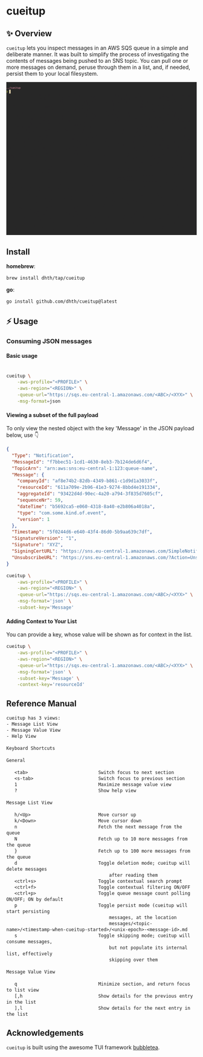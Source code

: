 # cueitup

✨ Overview
---

`cueitup` lets you inspect messages in an AWS SQS queue in a simple and
deliberate manner. It was built to simplify the process of investigating the
contents of messages being pushed to an SNS topic. You can pull one or more
messages on demand, peruse through them in a list, and, if needed, persist them
to your local filesystem.

<p align="center">
  <img src="./assets/cueitup.gif?raw=true" alt="Usage" />
</p>

Install
---

**homebrew**:

```sh
brew install dhth/tap/cueitup
```

**go**:

```sh
go install github.com/dhth/cueitup@latest
```

⚡️ Usage
---

### Consuming JSON messages

#### Basic usage

```bash

cueitup \
    -aws-profile="<PROFILE>" \
    -aws-region="<REGION>" \
    -queue-url="https://sqs.eu-central-1.amazonaws.com/<ABC>/<XYX>" \
    -msg-format=json
```

#### Viewing a subset of the full payload

To only view the nested object with the key 'Message' in the JSON
payload below, use 👇

```json
{
  "Type": "Notification",
  "MessageId": "f7bbec51-1cd1-4630-8eb3-7b124de6d6f4",
  "TopicArn": "arn:aws:sns:eu-central-1:123:queue-name",
  "Message": {
    "companyId": "af8e74b2-82db-4349-b861-c1d9d1a3033f",
    "resourceId": "611a709e-2b96-41e3-9274-8bbd4e191334",
    "aggregateId": "93422d4d-90ec-4a20-a794-3f835d7605cf",
    "sequenceNr": 59,
    "dateTime": "b5692ca5-e060-4318-8a40-e2b806a4018a",
    "type": "com.some.kind.of.event",
    "version": 1
  },
  "Timestamp": "5f0244d6-e640-43f4-86d0-5b9aa639c7df",
  "SignatureVersion": "1",
  "Signature": "XYZ",
  "SigningCertURL": "https://sns.eu-central-1.amazonaws.com/SimpleNotificationService-ABC",
  "UnsubscribeURL": "https://sns.eu-central-1.amazonaws.com/?Action=Unsubscribe&SubscriptionArn=arn:aws:sns:eu-central-1:XYZ"
}
```

```bash
cueitup \
    -aws-profile="<PROFILE>" \
    -aws-region="<REGION>" \
    -queue-url="https://sqs.eu-central-1.amazonaws.com/<ABC>/<XYX>" \
    -msg-format='json' \
    -subset-key='Message'
```

#### Adding Context to Your List

You can provide a key, whose value will be shown as for context in the list.

```bash
cueitup \
    -aws-profile="<PROFILE>" \
    -aws-region="<REGION>" \
    -queue-url="https://sqs.eu-central-1.amazonaws.com/<ABC>/<XYX>" \
    -msg-format='json' \
    -subset-key='Message' \
    -context-key='resourceId'

```

Reference Manual
---

```
cueitup has 3 views:
- Message List View
- Message Value View
- Help View

Keyboard Shortcuts

General

   <tab>                          Switch focus to next section
   <s-tab>                        Switch focus to previous section
   1                              Maximize message value view
   ?                              Show help view

Message List View

   h/<Up>                         Move cursor up
   k/<Down>                       Move cursor down
   n                              Fetch the next message from the queue
   N                              Fetch up to 10 more messages from the queue
   }                              Fetch up to 100 more messages from the queue
   d                              Toggle deletion mode; cueitup will delete messages
                                      after reading them
   <ctrl+s>                       Toggle contextual search prompt
   <ctrl+f>                       Toggle contextual filtering ON/OFF
   <ctrl+p>                       Toggle queue message count polling ON/OFF; ON by default
   p                              Toggle persist mode (cueitup will start persisting
                                      messages, at the location
                                      messages/<topic-name>/<timestamp-when-cueitup-started>/<unix-epoch>-<message-id>.md
   s                              Toggle skipping mode; cueitup will consume messages,
                                      but not populate its internal list, effectively
                                      skipping over them

Message Value View

   q                              Minimize section, and return focus to list view
   [,h                            Show details for the previous entry in the list
   ],l                            Show details for the next entry in the list
```

Acknowledgements
---

`cueitup` is built using the awesome TUI framework [bubbletea][1].

[1]: https://github.com/charmbracelet/bubbletea
